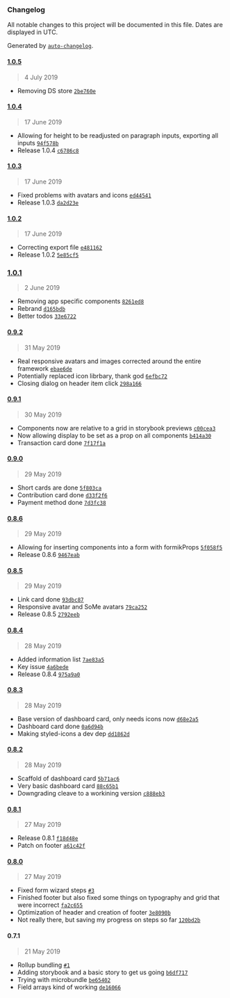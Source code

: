### Changelog

All notable changes to this project will be documented in this file. Dates are displayed in UTC.

Generated by [`auto-changelog`](https://github.com/CookPete/auto-changelog).

#### [1.0.5](https://github.com/mnsht/src/compare/1.0.5...1.0.5)

> 4 July 2019

- Removing DS store [`2be760e`](https://github.com/mnsht/src/commit/2be760ef3220b667a54b5ea2ddf16da6c76fe16b)

#### [1.0.4](https://github.com/mnsht/src/compare/1.0.3...1.0.4)

> 17 June 2019

- Allowing for height to be readjusted on paragraph inputs, exporting all inputs [`94f578b`](https://github.com/mnsht/src/commit/94f578bd2319ecbc1c69ab7dcea54a492a5e808f)
- Release 1.0.4 [`c6786c8`](https://github.com/mnsht/src/commit/c6786c8f917d77a7cec856d859ba19f564c59301)

#### [1.0.3](https://github.com/mnsht/src/compare/1.0.2...1.0.3)

> 17 June 2019

- Fixed problems with avatars and icons [`ed44541`](https://github.com/mnsht/src/commit/ed445413c96680d4a3c5894dbf8fe77ae6127a0c)
- Release 1.0.3 [`da2d23e`](https://github.com/mnsht/src/commit/da2d23ed2b10ba5b5fdc69ffc2f21039eb6a6b5e)

#### [1.0.2](https://github.com/mnsht/src/compare/1.0.1...1.0.2)

> 17 June 2019

- Correcting export file [`e481162`](https://github.com/mnsht/src/commit/e481162b2827a9ca40959f7934d188529e624837)
- Release 1.0.2 [`5e85cf5`](https://github.com/mnsht/src/commit/5e85cf56f4da0b11efdd5bbb10327fd805c7ffca)

### [1.0.1](https://github.com/mnsht/src/compare/0.9.2...1.0.1)

> 2 June 2019

- Removing app specific components [`8261ed8`](https://github.com/mnsht/src/commit/8261ed8b1df8867b768677e79a73888d794eb82f)
- Rebrand [`d165bdb`](https://github.com/mnsht/src/commit/d165bdb2a931773ec8fac1a8efce5a9b8821b2e0)
- Better todos [`33e6722`](https://github.com/mnsht/src/commit/33e672222d5da482a22d9105ca72007307b34a39)

#### [0.9.2](https://github.com/mnsht/src/compare/0.9.1...0.9.2)

> 31 May 2019

- Real responsive avatars and images corrected around the entire framework [`ebae6de`](https://github.com/mnsht/src/commit/ebae6de811f21e79858892ca3b1a4af8d2d37fe6)
- Potentially replaced icon librbary, thank god [`6efbc72`](https://github.com/mnsht/src/commit/6efbc7246963867952a7e2d11adb47a9181517dd)
- Closing dialog on header item click [`298a166`](https://github.com/mnsht/src/commit/298a166de60e7c21af13ca4aa87dfc9ba09f3f06)

#### [0.9.1](https://github.com/mnsht/src/compare/0.9.0...0.9.1)

> 30 May 2019

- Components now are relative to a grid in storybook previews [`c00cea3`](https://github.com/mnsht/src/commit/c00cea3444e1fdfe36a36eda6887f911b9eb86ef)
- Now allowing display to be set as a prop on all components [`b414a30`](https://github.com/mnsht/src/commit/b414a3026d90e12f6030505ef9c10cfcc53b6407)
- Transaction card done [`7f17f1a`](https://github.com/mnsht/src/commit/7f17f1ae578aafcb71a6b6deece7fa712d455f26)

#### [0.9.0](https://github.com/mnsht/src/compare/0.8.6...0.9.0)

> 29 May 2019

- Short cards are done [`5f803ca`](https://github.com/mnsht/src/commit/5f803ca01d7be02dfb0114f7aa5788e7c01f5752)
- Contribution card done [`d33f2f6`](https://github.com/mnsht/src/commit/d33f2f6971e1b372eba769aa15c28651c2cfe06c)
- Payment method done [`7d3fc38`](https://github.com/mnsht/src/commit/7d3fc384c6a5008568890c35c6fc77971bfd6652)

#### [0.8.6](https://github.com/mnsht/src/compare/0.8.5...0.8.6)

> 29 May 2019

- Allowing for inserting components into a form with formikProps [`5f058f5`](https://github.com/mnsht/src/commit/5f058f5a8a4c94327e3b91317380bc74656c5b6f)
- Release 0.8.6 [`9467eab`](https://github.com/mnsht/src/commit/9467eabb9d5a9b21fe5ba7d2e9e6ec71875d4d3e)

#### [0.8.5](https://github.com/mnsht/src/compare/0.8.4...0.8.5)

> 29 May 2019

- Link card done [`93dbc87`](https://github.com/mnsht/src/commit/93dbc8789f5953916225868c199e6cf6e779a45c)
- Responsive avatar and SoMe avatars [`79ca252`](https://github.com/mnsht/src/commit/79ca25234b27bfa6ab45f570fd782267ab0a093b)
- Release 0.8.5 [`2792eeb`](https://github.com/mnsht/src/commit/2792eebf74e9f76125b2e44bad2c5596244a79f0)

#### [0.8.4](https://github.com/mnsht/src/compare/0.8.3...0.8.4)

> 28 May 2019

- Added information list [`7ae83a5`](https://github.com/mnsht/src/commit/7ae83a5a1a594cb654eab0ccf3b12f7cc2ef5b11)
- Key issue [`4a6bede`](https://github.com/mnsht/src/commit/4a6bedecd1b19f656d6bf6a0b2c071a2a2796dff)
- Release 0.8.4 [`975a9a0`](https://github.com/mnsht/src/commit/975a9a0ee47513a58c6fc8c656b4d38272b96c87)

#### [0.8.3](https://github.com/mnsht/src/compare/0.8.2...0.8.3)

> 28 May 2019

- Base version of dashboard card, only needs icons now [`d68e2a5`](https://github.com/mnsht/src/commit/d68e2a5f02d8267c7692577433de0ae1aa09d91c)
- Dashboard card done [`0a6d94b`](https://github.com/mnsht/src/commit/0a6d94b10a84a23a9ae4aa0ea8c331f986538a22)
- Making styled-icons a dev dep [`dd1862d`](https://github.com/mnsht/src/commit/dd1862df0ef799cdb86f7ff3b23c842828114566)

#### [0.8.2](https://github.com/mnsht/src/compare/0.8.1...0.8.2)

> 28 May 2019

- Scaffold of dashboard card [`5b71ac6`](https://github.com/mnsht/src/commit/5b71ac67d00597c93a4b7590da7d140857b54134)
- Very basic dashboard card [`88c65b1`](https://github.com/mnsht/src/commit/88c65b12d60a783783473b9041e3282466b8278a)
- Downgrading cleave to a workining version [`c888eb3`](https://github.com/mnsht/src/commit/c888eb347b0da964571a01f2a0cc7bcc276d6f20)

#### [0.8.1](https://github.com/mnsht/src/compare/0.8.0...0.8.1)

> 27 May 2019

- Release 0.8.1 [`f18d48e`](https://github.com/mnsht/src/commit/f18d48ea88b400559d849019e19cf80430b5584d)
- Patch on footer [`a61c42f`](https://github.com/mnsht/src/commit/a61c42f2b02d2ff5d8cb3f629aad09a80a5a2500)

#### [0.8.0](https://github.com/mnsht/src/compare/0.7.1...0.8.0)

> 27 May 2019

- Fixed form wizard steps [`#3`](https://github.com/mnsht/src/pull/3)
- Finished footer but also fixed some things on typography and grid that were incorrect [`fa2c655`](https://github.com/mnsht/src/commit/fa2c655efe89064630e1500c8b3f3fd0a39d5662)
- Optimization of header and creation of footer [`3e8090b`](https://github.com/mnsht/src/commit/3e8090bc5689bd51f2dae6eef0ebd34f7054c473)
- Not really there, but saving my progress on steps so far [`120bd2b`](https://github.com/mnsht/src/commit/120bd2b48fed8ded7dd057fc105e98453d8c20c7)

#### 0.7.1

> 21 May 2019

- Rollup bundling [`#1`](https://github.com/mnsht/src/pull/1)
- Adding storybook and a basic story to get us going [`b6df717`](https://github.com/mnsht/src/commit/b6df717344c01e85a77a07be0f4a2d212a1d2e90)
- Trying with microbundle [`be65402`](https://github.com/mnsht/src/commit/be6540204cc994fbb659f9aca7aa0b3ad8907d2b)
- Field arrays kind of working [`de16066`](https://github.com/mnsht/src/commit/de16066a09a5dbc035a76fe32fda6da23394e0c0)
